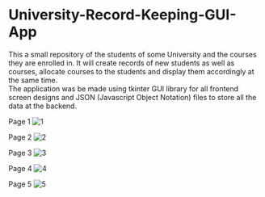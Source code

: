 # University-Record-Keeping-GUI-App
This a small repository of the students of some University and the courses they are enrolled in. It will create records of new students as well as courses, allocate courses to the students and display them accordingly at the same time. 
</br>
The application was be made using tkinter GUI library for all frontend screen designs and JSON (Javascript Object Notation) files to store all the data at the backend.

Page 1
![1](https://user-images.githubusercontent.com/64316945/156989772-96bd4c24-fa03-4938-b919-212ab6ee2e1c.JPG)

Page 2
![2](https://user-images.githubusercontent.com/64316945/156988778-287c32de-1eea-45b1-853b-41a594225537.JPG)

Page 3
![3](https://user-images.githubusercontent.com/64316945/156988779-8cc1a47d-aea2-4b72-a7ec-5f76ddb9463e.JPG)

Page 4
![4](https://user-images.githubusercontent.com/64316945/156988781-36d2dd87-0cb4-4a17-89d6-75e80b61fd6f.JPG)

Page 5
![5](https://user-images.githubusercontent.com/64316945/156988783-5e87263c-98cb-4611-a290-8b06fbd35150.JPG)
